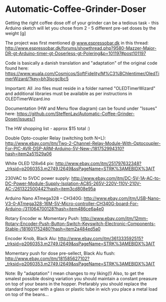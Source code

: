 # Automatic-Coffee-Grinder-Doser
Getting the right coffee dose off of your grinder can be a tedious task - this Arduino sketch will let you chose from 2 - 5 different pre-set doses by the weight [g]

The project was first mentioned @ www.espressobar.dk in this thread: http://www.espressobar.dk/forums/showthread.php?9580-Mazzer-Major-DR-gt-Arduino-timer-gt-Doserless-gt-Polering&p=101197#post101197

Code is basically a danish translation and "adaptation" of the original code found here: https://www.wuala.com/Cosmicos/SoftFidelity/M%C3%BChlentimer/OledTimerWizard/?key=bh3lscgclbc5

Important: All .ino files must reside in a folder named "OLEDTimerWizard" and additional libraries must be available as per instructions in OLEDTimerWizard.ino

Documentation (HW and Menu flow diagram) can be found under "Issues" here:
https://github.com/SteffenLav/Automatic-Coffee-Grinder-Doser/issues/1


The HW shopping list - approx $15 total :)

Double Opto-coupler Relay (switching both N+L):
http://www.ebay.com/itm/Two-2-Channel-Relay-Module-With-Optocoupler-For-PIC-AVR-DSP-ARM-Arduino-5V-New-/181752994310?hash=item2a51529a06

White OLED 128x64 pix:
http://www.ebay.com/itm/251797632348?_trksid=p2060353.m2749.l2649&ssPageName=STRK%3AMEBIDX%3AIT

230VAC to 5VDC power supply:
http://www.ebay.com/itm/DC-5V-1A-AC-to-DC-Power-Module-Supply-Isolation-AC85-265V-220V-110V-210V-AC-/261322500442?hash=item3cd808e95a

Arduino Nano ATmega328 – CH340G:
http://www.ebay.com/itm/USB-Nano-V3-0-ATmega328-16M-5V-Micro-controller-CH340G-board-For-Arduino-/311064700128?hash=item486ce6a4e0

Rotary Encoder w. Momentary Push:
http://www.ebay.com/itm/12mm-Rotary-Encoder-Push-Button-Switch-Keyswitch-Electronic-Components-Stable-/181601752480?hash=item2a484ed5a0

Encoder Knob, Black Alu:
http://www.ebay.com/itm/361333592515?_trksid=p2060353.m2749.l2649&ssPageName=STRK%3AMEBIDX%3AIT

Momentary push for dose pre-sellect, Black Alu flush:
http://www.ebay.com/itm/181585627102?_trksid=p2060353.m2749.l2649&ssPageName=STRK%3AMEBIDX%3AIT


Note: By "adaptation" I mean changes to my liking(!) Also, to get the smalest possible dosing variation you should maintain a constant preasure on top of your beans in the hopper. Prefarably you should replace the standard hopper with a glass or plastic tube in wich you place a metal load on top of the beans...

